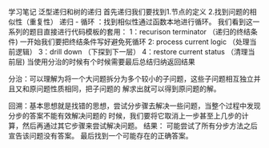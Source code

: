 学习笔记
泛型递归和树的递归
首先递归我们要找到1.节点的定义 2.找到问题的相似性（重复性）
递归 - 循环 ：找到相似性通过函数本地进行循环。
我们看到这一系列的题目直接进行代码模板的套用：
1：recurison terminator     （递归的终结条件) 一开始我们要把终结条件写好避免死循环
2: process current logic    （处理当前逻辑）
3：drill down               （下探到下一层）
4：restore current  status  （清理当前层) 
当使用分治的时候有个时候需要最后总结归纳返回结果

分治：可以理解为将一个大问题拆分为多个较小的子问题，这些子问题相互独立并且又和原问题性质相同，把子问题的
解求出就可以得到原问题的解。

回溯：基本思想就是找错的思想，尝试分步骤去解决一些问题，当整个过程中发现分步的答案不能有效解决问题的
时候，我们要将它取消上一步甚至上几步的计算，然后再通过其它步骤来尝试解决问题。
结果：
可能尝试了所有分步方法之后宣告该问题没有答案。
最后找到一个可能存在的正确答案。